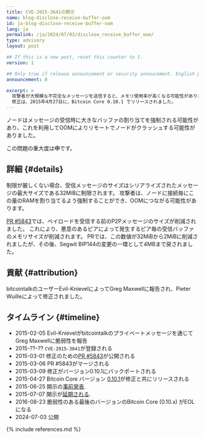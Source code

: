 ```yaml
---
title: CVE-2015-3641の開示
name: blog-disclose-receive-buffer-oom
id: ja-blog-disclose-receive-buffer-oom
lang: ja
permalink: /ja/2024/07/03/disclose_receive_buffer_oom/
type: advisory
layout: post

## If this is a new post, reset this counter to 1.
version: 1

## Only true if release announcement or security annoucement. English posts only
announcement: 0

excerpt: >
  攻撃者が大規模な不完全なメッセージを送信すると、メモリ使用率が高くなる可能性がありました。
  修正は、2015年4月27日に、Bitcoin Core 0.10.1 でリリースされました。
---
```


ノードはメッセージの受信時に大きなバッファの割り当てを強制される可能性があり、これを利用してOOMによりリモートでノードがクラッシュする可能性がありました。

この問題の重大度は**中**です。

## 詳細 {#details}

制限が厳しくない場合、受信メッセージのサイズはシリアライズされたメッセージの最大サイズである32MiBに制限されます。
攻撃者は、ノードに接続毎にこの量のRAMを割り当てるよう強制することができ、OOMにつながる可能性があります。

[PR #5843](https://github.com/bitcoin/bitcoin/pull/5843)では、ペイロードを受信する前のP2Pメッセージのサイズが削減されました。
これにより、悪意のあるピアによって発生するピア毎の受信バッファのメモリサイズが削減されます。
PRでは、この数値が32MiBから2MiBに削減されましたが、その後、Segwit BIP144の変更の一環として4MBまで戻されました。

## 貢献 {#attribution}

bitcointalkのユーザーEvil-KnievelによってGreg Maxwellに報告され、Pieter Wuilleによって修正されました。

## タイムライン {#timeline}

- 2015-02-05 Evil-Knievelがbitcointalkのプライベートメッセージを通じてGreg Maxwellに脆弱性を報告
- 2015-??-?? `CVE-2015-3641`が登録される
- 2015-03-01 修正のための[PR #5843](https://github.com/bitcoin/bitcoin/pull/5843)が公開される
- 2015-03-06 PR #5843がマージされる
- 2015-03-09 修正がバージョン0.10.1にバックポートされる
- 2015-04-27 Bitcoin Core バージョン [0.10.1](https://lists.linuxfoundation.org/pipermail/bitcoin-dev/2015-April/007828.html)が修正と共にリリースされる
- 2015-06-25 開示の[事前発表](https://lists.linuxfoundation.org/pipermail/bitcoin-dev/2015-June/009135.html).
- 2015-07-07 開示が[延期される](https://lists.linuxfoundation.org/pipermail/bitcoin-dev/2015-July/009362.html).
- 2016-08-23 脆弱性のある最後のバージョンのBitcoin Core (0.10.x) がEOLになる
- 2024-07-03 公開

{% include references.md %}
